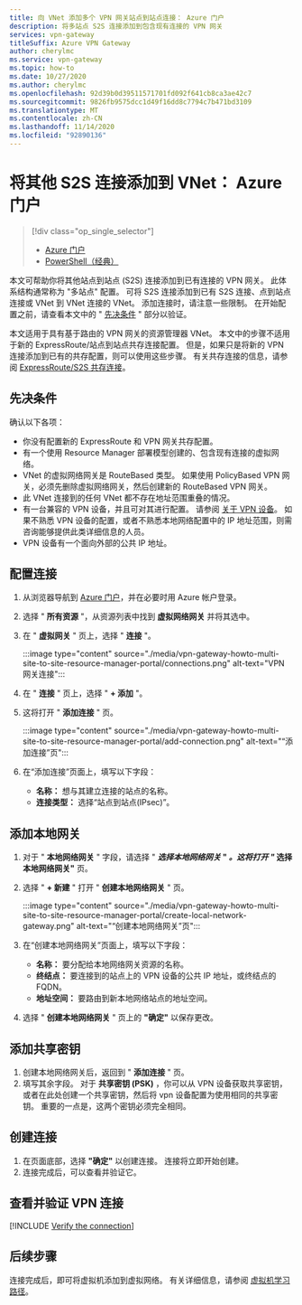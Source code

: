 ```yaml
---
title: 向 VNet 添加多个 VPN 网关站点到站点连接： Azure 门户
description: 将多站点 S2S 连接添加到包含现有连接的 VPN 网关
services: vpn-gateway
titleSuffix: Azure VPN Gateway
author: cherylmc
ms.service: vpn-gateway
ms.topic: how-to
ms.date: 10/27/2020
ms.author: cherylmc
ms.openlocfilehash: 92d39b0d39511571701fd092f641cb8ca3ae42c7
ms.sourcegitcommit: 9826fb9575dcc1d49f16dd8c7794c7b471bd3109
ms.translationtype: MT
ms.contentlocale: zh-CN
ms.lasthandoff: 11/14/2020
ms.locfileid: "92890136"
---
```

# <a name="add-additional-s2s-connections-to-a-vnet-azure-portal"></a>将其他 S2S 连接添加到 VNet： Azure 门户

> [!div class="op_single_selector"]
> * [Azure 门户](vpn-gateway-howto-multi-site-to-site-resource-manager-portal.md)
> * [PowerShell（经典）](vpn-gateway-multi-site.md)
>

本文可帮助你将其他站点到站点 (S2S) 连接添加到已有连接的 VPN 网关。 此体系结构通常称为 "多站点" 配置。 可将 S2S 连接添加到已有 S2S 连接、点到站点连接或 VNet 到 VNet 连接的 VNet。 添加连接时，请注意一些限制。 在开始配置之前，请查看本文中的 " [先决条件](#before) " 部分以验证。

本文适用于具有基于路由的 VPN 网关的资源管理器 VNet。 本文中的步骤不适用于新的 ExpressRoute/站点到站点共存连接配置。 但是，如果只是将新的 VPN 连接添加到已有的共存配置，则可以使用这些步骤。 有关共存连接的信息，请参阅 [ExpressRoute/S2S 共存连接](../expressroute/expressroute-howto-coexist-resource-manager.md)。

## <a name="prerequisites"></a><a name="before"></a>先决条件

确认以下各项：

* 你没有配置新的 ExpressRoute 和 VPN 网关共存配置。
* 有一个使用 Resource Manager 部署模型创建的、包含现有连接的虚拟网络。
* VNet 的虚拟网络网关是 RouteBased 类型。 如果使用 PolicyBased VPN 网关，必须先删除虚拟网络网关，然后创建新的 RouteBased VPN 网关。
* 此 VNet 连接到的任何 VNet 都不存在地址范围重叠的情况。
* 有一台兼容的 VPN 设备，并且可对其进行配置。 请参阅 [关于 VPN 设备](vpn-gateway-about-vpn-devices.md)。 如果不熟悉 VPN 设备的配置，或者不熟悉本地网络配置中的 IP 地址范围，则需咨询能够提供此类详细信息的人员。
* VPN 设备有一个面向外部的公共 IP 地址。

## <a name="configure-a-connection"></a><a name="configure"></a>配置连接

1. 从浏览器导航到 [Azure 门户](https://portal.azure.com)，并在必要时用 Azure 帐户登录。
1. 选择 " **所有资源** "，从资源列表中找到 **虚拟网络网关** 并将其选中。
1. 在 " **虚拟网关** " 页上，选择 " **连接** "。

   :::image type="content" source="./media/vpn-gateway-howto-multi-site-to-site-resource-manager-portal/connections.png" alt-text="VPN 网关连接":::
1. 在 " **连接** " 页上，选择 " **+ 添加** "。
1. 这将打开 " **添加连接** " 页。

   :::image type="content" source="./media/vpn-gateway-howto-multi-site-to-site-resource-manager-portal/add-connection.png" alt-text="“添加连接”页":::
1. 在“添加连接”页面上，填写以下字段：

   * **名称：** 想与其建立连接的站点的名称。
   * **连接类型：** 选择“站点到站点(IPsec)”。

## <a name="add-a-local-network-gateway"></a><a name="local"></a>添加本地网关

1. 对于 " **本地网络网关** " 字段，请选择 " **_选择本地网络网关_ " *。这将打开 "* 选择本地网络网关"** 页。
1. 选择 " **+ 新建** " 打开 " **创建本地网络网关** " 页。

   :::image type="content" source="./media/vpn-gateway-howto-multi-site-to-site-resource-manager-portal/create-local-network-gateway.png" alt-text="“创建本地网络网关”页":::
1. 在“创建本地网络网关”页面上，填写以下字段：

   * **名称：** 要分配给本地网络网关资源的名称。
   * **终结点：** 要连接到的站点上的 VPN 设备的公共 IP 地址，或终结点的 FQDN。
   * **地址空间：** 要路由到新本地网络站点的地址空间。
1. 选择 " **创建本地网络网关** " 页上的 **"确定"** 以保存更改。

## <a name="add-the-shared-key"></a><a name="part3"></a>添加共享密钥

1. 创建本地网络网关后，返回到 " **添加连接** " 页。
1. 填写其余字段。 对于 **共享密钥 (PSK)** ，你可以从 VPN 设备获取共享密钥，或者在此处创建一个共享密钥，然后将 vpn 设备配置为使用相同的共享密钥。 重要的一点是，这两个密钥必须完全相同。

## <a name="create-the-connection"></a><a name="create"></a>创建连接

1. 在页面底部，选择 **"确定"** 以创建连接。 连接将立即开始创建。
1. 连接完成后，可以查看并验证它。

## <a name="view-and-verify-the-vpn-connection"></a><a name="verify"></a>查看并验证 VPN 连接

[!INCLUDE [Verify the connection](../../includes/vpn-gateway-verify-connection-portal-include.md)]

## <a name="next-steps"></a>后续步骤

连接完成后，即可将虚拟机添加到虚拟网络。 有关详细信息，请参阅 [虚拟机学习路径](/learn/paths/deploy-a-website-with-azure-virtual-machines/)。
